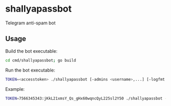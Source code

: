 # shallyapassbot
Telegram anti-spam bot

## Usage
Build the bot executable:
```bash
cd cmd/shallyapassbot; go build
```

Run the bot executable:

```bash
TOKEN=<accesstoken> ./shallyapassbot [-admins <username>,...] [-logfmt (json|console)] [-debug] [-confirm-timeout <duration>] [-ban-period <duration>] [-text-fmt-welcome <template_string>] [-text-confirm <template_string>]
```

Example:

```bash
TOKEN=7566345343:jKkL21xmsY_Qs_gHx60wqncQyL225sl2Y50 ./shallyapassbot -admins adminA,adminB -confirm-timeout 30s -ban-period 1m -debug -text-fmt-welcome 'Welcome, [{name}](tg://user?id={id})\\! Please confirm you are human by clicking the button below within {confirm-timeout}' -text-confirm 'Confirm'
```
